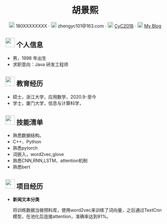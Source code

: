  <center>
     <h1>胡景熙</h1>
     <div>
         <span>
             <img src="assets/phone-solid.svg" width="18px">
             180XXXXXXXX
         </span>
         ·
         <span>
             <img src="assets/envelope-solid.svg" width="18px">
             zhengyc101@163.com
         </span>
         ·
         <span>
             <img src="assets/github-brands.svg" width="18px">
             <a href="https://github.com/CyC2018">CyC2018</a>
         </span>
         ·
         <span>
             <img src="assets/rss-solid.svg" width="18px">
             <a href="#">My Blog</a>
         </span>
     </div>
 </center>

 ## <img src="assets/info-circle-solid.svg" width="30px"> 个人信息 

 - 男，1998 年出生
 - 求职意向：Java 研发工程师


## <img src="assets/graduation-cap-solid.svg" width="30px"> 教育经历

- 硕士，浙江大学，应用数学，2020.9-至今
- 学士，厦门大学，信息与计算科学，

## <img src="assets/tools-solid.svg" width="30px"> 技能清单

- 熟悉数据结构。
- C++、Python
- 熟悉pytorch
- 词嵌入，word2vec,glove
- 熟悉CNN,RNN,LSTM，attention机制
- 熟悉bert

## <img src="assets/project-diagram-solid.svg" width="30px"> 项目经历

- **新闻文本分类**



  将训练数据当做预料库，使用word2vec来训练了词向量，之后通过TextCnn模型，在池化后连接attention，准确率达到91%。


